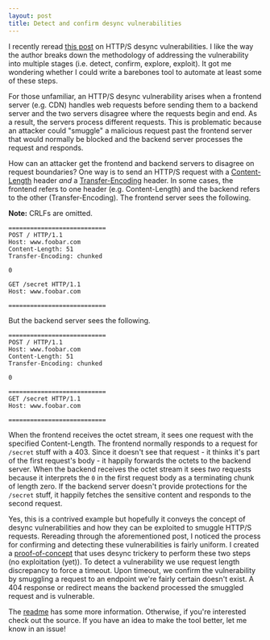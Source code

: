 ```yaml
---
layout: post
title: Detect and confirm desync vulnerabilities
---
```


I recently reread [this post](https://portswigger.net/research/http-desync-attacks-request-smuggling-reborn) on HTTP/S desync vulnerabilities. I like the way the author breaks down the methodology of addressing the vulnerability into multiple stages (i.e. detect, confirm, explore, exploit). It got me wondering whether I could write a barebones tool to automate at least some of these steps.

For those unfamiliar, an HTTP/S desync vulnerability arises when a frontend server (e.g. CDN) handles web requests before sending them to a backend server and the two servers disagree where the requests begin and end. As a result, the servers process different requests. This is problematic because an attacker could "smuggle" a malicious request past the frontend server that would normally be blocked and the backend server processes the request and responds.

How can an attacker get the frontend and backend servers to disagree on request boundaries? One way is to send an HTTP/S request with a [Content-Length](https://developer.mozilla.org/en-US/docs/Web/HTTP/Headers/Content-Length) header *and* a [Transfer-Encoding](https://developer.mozilla.org/en-US/docs/Web/HTTP/Headers/Transfer-Encoding) header. In some cases, the frontend refers to one header (e.g. Content-Length) and the backend refers to the other (Transfer-Encoding). The frontend server sees the following.

**Note:** CRLFs are omitted.

```
===========================
POST / HTTP/1.1
Host: www.foobar.com
Content-Length: 51
Transfer-Encoding: chunked

0

GET /secret HTTP/1.1
Host: www.foobar.com

===========================
```

But the backend server sees the following.

```
===========================
POST / HTTP/1.1
Host: www.foobar.com
Content-Length: 51
Transfer-Encoding: chunked

0

===========================
GET /secret HTTP/1.1
Host: www.foobar.com

===========================
```

When the frontend receives the octet stream, it sees one request with the specified Content-Length. The frontend normally responds to a request for `/secret` stuff with a 403. Since it doesn't see that request - it thinks it's part of the first request's body - it happily forwards the octets to the backend server. When the backend receives the octet stream it sees *two* requests because it interprets the `0` in the first request body as a terminating chunk of length zero. If the backend server doesn't provide protections for the `/secret` stuff, it happily fetches the sensitive content and responds to the second request.

Yes, this is a contrived example but hopefully it conveys the concept of desync vulnerabilities and how they can be exploited to smuggle HTTP/S requests. Rereading through the aforementioned post, I noticed the process for confirming and detecting these vulnerabilities is fairly uniform. I created a [proof-of-concept](https://github.com/zbo14/desync) that uses desync trickery to perform these two steps (no exploitation (yet)). To detect a vulnerability we use request length discrepancy to force a timeout. Upon timeout, we confirm the vulnerability by smuggling a request to an endpoint we're fairly certain doesn't exist. A 404 response or redirect means the backend processed the smuggled request and is vulnerable.

The [readme](https://github.com/zbo14/desync/blob/master/README.md) has some more information. Otherwise, if you're interested check out the source. If you have an idea to make the tool better, let me know in an issue!
